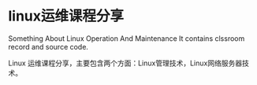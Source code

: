# linux运维课程分享
Something About Linux Operation And Maintenance
It contains clssroom record and source code.

Linux 运维课程分享，主要包含两个方面：Linux管理技术，Linux网络服务器技术。